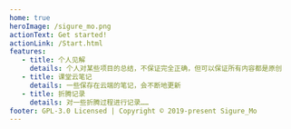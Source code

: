 ```yaml
---
home: true
heroImage: /sigure_mo.png
actionText: Get started!
actionLink: /Start.html
features:
   - title: 个人见解
     details: 个人对某些项目的总结，不保证完全正确，但可以保证所有内容都是原创
   - title: 课堂云笔记
     details: 一些保存在云端的笔记，会不断地更新
   - title: 折腾记录
     details: 对一些折腾过程进行记录……
footer: GPL-3.0 Licensed | Copyright © 2019-present Sigure_Mo
---
```

